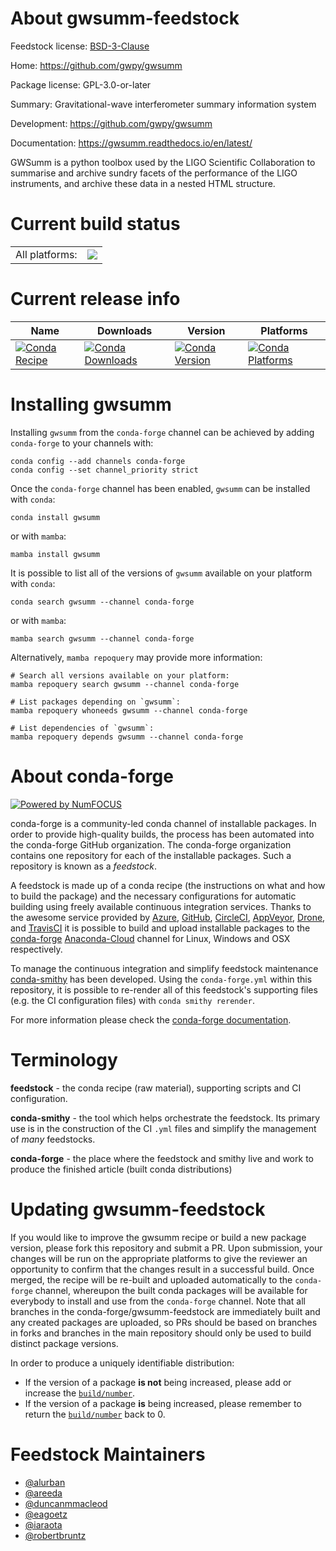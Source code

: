 About gwsumm-feedstock
======================

Feedstock license: [BSD-3-Clause](https://github.com/conda-forge/gwsumm-feedstock/blob/main/LICENSE.txt)

Home: https://github.com/gwpy/gwsumm

Package license: GPL-3.0-or-later

Summary: Gravitational-wave interferometer summary information system

Development: https://github.com/gwpy/gwsumm

Documentation: https://gwsumm.readthedocs.io/en/latest/

GWSumm is a python toolbox used by the LIGO Scientific Collaboration to
summarise and archive sundry facets of the performance of the LIGO
instruments, and archive these data in a nested HTML structure.


Current build status
====================


<table><tr><td>All platforms:</td>
    <td>
      <a href="https://dev.azure.com/conda-forge/feedstock-builds/_build/latest?definitionId=6562&branchName=main">
        <img src="https://dev.azure.com/conda-forge/feedstock-builds/_apis/build/status/gwsumm-feedstock?branchName=main">
      </a>
    </td>
  </tr>
</table>

Current release info
====================

| Name | Downloads | Version | Platforms |
| --- | --- | --- | --- |
| [![Conda Recipe](https://img.shields.io/badge/recipe-gwsumm-green.svg)](https://anaconda.org/conda-forge/gwsumm) | [![Conda Downloads](https://img.shields.io/conda/dn/conda-forge/gwsumm.svg)](https://anaconda.org/conda-forge/gwsumm) | [![Conda Version](https://img.shields.io/conda/vn/conda-forge/gwsumm.svg)](https://anaconda.org/conda-forge/gwsumm) | [![Conda Platforms](https://img.shields.io/conda/pn/conda-forge/gwsumm.svg)](https://anaconda.org/conda-forge/gwsumm) |

Installing gwsumm
=================

Installing `gwsumm` from the `conda-forge` channel can be achieved by adding `conda-forge` to your channels with:

```
conda config --add channels conda-forge
conda config --set channel_priority strict
```

Once the `conda-forge` channel has been enabled, `gwsumm` can be installed with `conda`:

```
conda install gwsumm
```

or with `mamba`:

```
mamba install gwsumm
```

It is possible to list all of the versions of `gwsumm` available on your platform with `conda`:

```
conda search gwsumm --channel conda-forge
```

or with `mamba`:

```
mamba search gwsumm --channel conda-forge
```

Alternatively, `mamba repoquery` may provide more information:

```
# Search all versions available on your platform:
mamba repoquery search gwsumm --channel conda-forge

# List packages depending on `gwsumm`:
mamba repoquery whoneeds gwsumm --channel conda-forge

# List dependencies of `gwsumm`:
mamba repoquery depends gwsumm --channel conda-forge
```


About conda-forge
=================

[![Powered by
NumFOCUS](https://img.shields.io/badge/powered%20by-NumFOCUS-orange.svg?style=flat&colorA=E1523D&colorB=007D8A)](https://numfocus.org)

conda-forge is a community-led conda channel of installable packages.
In order to provide high-quality builds, the process has been automated into the
conda-forge GitHub organization. The conda-forge organization contains one repository
for each of the installable packages. Such a repository is known as a *feedstock*.

A feedstock is made up of a conda recipe (the instructions on what and how to build
the package) and the necessary configurations for automatic building using freely
available continuous integration services. Thanks to the awesome service provided by
[Azure](https://azure.microsoft.com/en-us/services/devops/), [GitHub](https://github.com/),
[CircleCI](https://circleci.com/), [AppVeyor](https://www.appveyor.com/),
[Drone](https://cloud.drone.io/welcome), and [TravisCI](https://travis-ci.com/)
it is possible to build and upload installable packages to the
[conda-forge](https://anaconda.org/conda-forge) [Anaconda-Cloud](https://anaconda.org/)
channel for Linux, Windows and OSX respectively.

To manage the continuous integration and simplify feedstock maintenance
[conda-smithy](https://github.com/conda-forge/conda-smithy) has been developed.
Using the ``conda-forge.yml`` within this repository, it is possible to re-render all of
this feedstock's supporting files (e.g. the CI configuration files) with ``conda smithy rerender``.

For more information please check the [conda-forge documentation](https://conda-forge.org/docs/).

Terminology
===========

**feedstock** - the conda recipe (raw material), supporting scripts and CI configuration.

**conda-smithy** - the tool which helps orchestrate the feedstock.
                   Its primary use is in the construction of the CI ``.yml`` files
                   and simplify the management of *many* feedstocks.

**conda-forge** - the place where the feedstock and smithy live and work to
                  produce the finished article (built conda distributions)


Updating gwsumm-feedstock
=========================

If you would like to improve the gwsumm recipe or build a new
package version, please fork this repository and submit a PR. Upon submission,
your changes will be run on the appropriate platforms to give the reviewer an
opportunity to confirm that the changes result in a successful build. Once
merged, the recipe will be re-built and uploaded automatically to the
`conda-forge` channel, whereupon the built conda packages will be available for
everybody to install and use from the `conda-forge` channel.
Note that all branches in the conda-forge/gwsumm-feedstock are
immediately built and any created packages are uploaded, so PRs should be based
on branches in forks and branches in the main repository should only be used to
build distinct package versions.

In order to produce a uniquely identifiable distribution:
 * If the version of a package **is not** being increased, please add or increase
   the [``build/number``](https://docs.conda.io/projects/conda-build/en/latest/resources/define-metadata.html#build-number-and-string).
 * If the version of a package **is** being increased, please remember to return
   the [``build/number``](https://docs.conda.io/projects/conda-build/en/latest/resources/define-metadata.html#build-number-and-string)
   back to 0.

Feedstock Maintainers
=====================

* [@alurban](https://github.com/alurban/)
* [@areeda](https://github.com/areeda/)
* [@duncanmmacleod](https://github.com/duncanmmacleod/)
* [@eagoetz](https://github.com/eagoetz/)
* [@iaraota](https://github.com/iaraota/)
* [@robertbruntz](https://github.com/robertbruntz/)

